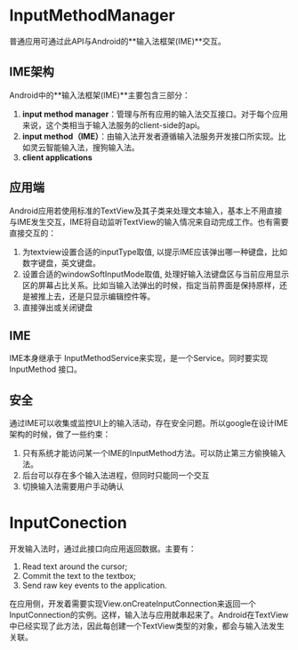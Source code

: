 # InputMethodManager

普通应用可通过此API与Android的**输入法框架(IME)**交互。
## IME架构

Android中的**输入法框架(IME)**主要包含三部分：

1.	**input method manager**：管理与所有应用的输入法交互接口。对于每个应用来说，这个类相当于输入法服务的client-side的api。
2.	**input method（IME）**：由输入法开发者遵循输入法服务开发接口所实现。比如灵云智能输入法，搜狗输入法。
3.	**client applications**

## 应用端
Android应用若使用标准的TextView及其子类来处理文本输入，基本上不用直接与IME发生交互，IME将自动监听TextView的输入情况来自动完成工作。也有需要直接交互的：

1. 为textview设置合适的inputType取值, 以提示IME应该弹出哪一种键盘，比如数字键盘，英文键盘。
2. 设置合适的windowSoftInputMode取值, 处理好输入法键盘区与当前应用显示区的屏幕占比关系。比如当输入法弹出的时候，指定当前界面是保持原样，还是被推上去，还是只显示编辑控件等。
3. 直接弹出或关闭键盘

## IME
IME本身继承于 InputMethodService来实现，是一个Service。同时要实现InputMethod 接口。

## 安全

通过IME可以收集或监控UI上的输入活动，存在安全问题。所以google在设计IME架构的时候，做了一些约束：

1. 只有系统才能访问某一个IME的InputMethod方法。可以防止第三方偷换输入法。
2. 后台可以存在多个输入法进程，但同时只能同一个交互
3. 切换输入法需要用户手动确认

# InputConection
开发输入法时，通过此接口向应用返回数据。主要有：

1. Read text around the cursor;
2. Commit the text to the textbox;
3. Send raw key events to the application.

在应用侧，开发着需要实现View.onCreateInputConnection来返回一个InputConnection的实例。这样，输入法与应用就串起来了。Android在TextView中已经实现了此方法，因此每创建一个TextView类型的对象，都会与输入法发生关联。







